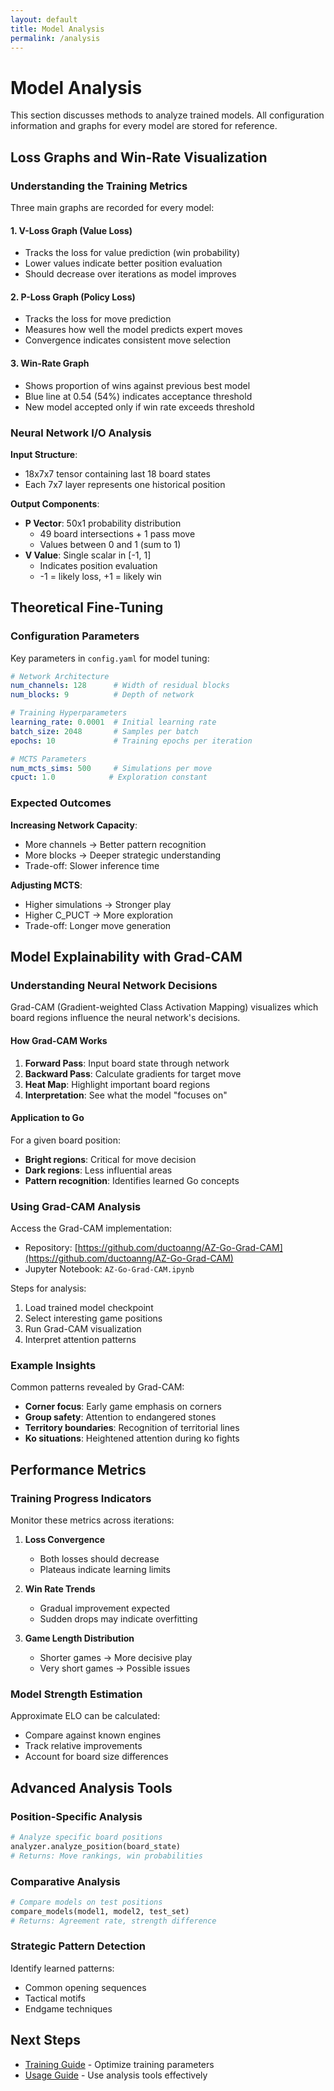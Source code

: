 ```yaml
---
layout: default
title: Model Analysis
permalink: /analysis
---
```


# Model Analysis

This section discusses methods to analyze trained models. All configuration information and graphs for every model are stored for reference.

## Loss Graphs and Win-Rate Visualization

### Understanding the Training Metrics

Three main graphs are recorded for every model:

#### 1. V-Loss Graph (Value Loss)
- Tracks the loss for value prediction (win probability)
- Lower values indicate better position evaluation
- Should decrease over iterations as model improves

#### 2. P-Loss Graph (Policy Loss)  
- Tracks the loss for move prediction
- Measures how well the model predicts expert moves
- Convergence indicates consistent move selection

#### 3. Win-Rate Graph
- Shows proportion of wins against previous best model
- Blue line at 0.54 (54%) indicates acceptance threshold
- New model accepted only if win rate exceeds threshold

### Neural Network I/O Analysis

**Input Structure**:
- 18x7x7 tensor containing last 18 board states
- Each 7x7 layer represents one historical position

**Output Components**:
- **P Vector**: 50x1 probability distribution
  - 49 board intersections + 1 pass move
  - Values between 0 and 1 (sum to 1)
- **V Value**: Single scalar in [-1, 1]
  - Indicates position evaluation
  - -1 = likely loss, +1 = likely win

## Theoretical Fine-Tuning

### Configuration Parameters

Key parameters in `config.yaml` for model tuning:

```yaml
# Network Architecture
num_channels: 128      # Width of residual blocks
num_blocks: 9          # Depth of network

# Training Hyperparameters  
learning_rate: 0.0001  # Initial learning rate
batch_size: 2048       # Samples per batch
epochs: 10             # Training epochs per iteration

# MCTS Parameters
num_mcts_sims: 500     # Simulations per move
cpuct: 1.0            # Exploration constant
```

### Expected Outcomes

**Increasing Network Capacity**:
- More channels → Better pattern recognition
- More blocks → Deeper strategic understanding
- Trade-off: Slower inference time

**Adjusting MCTS**:
- Higher simulations → Stronger play
- Higher C_PUCT → More exploration
- Trade-off: Longer move generation

## Model Explainability with Grad-CAM

### Understanding Neural Network Decisions

Grad-CAM (Gradient-weighted Class Activation Mapping) visualizes which board regions influence the neural network's decisions.

#### How Grad-CAM Works

1. **Forward Pass**: Input board state through network
2. **Backward Pass**: Calculate gradients for target move
3. **Heat Map**: Highlight important board regions
4. **Interpretation**: See what the model "focuses on"

#### Application to Go

For a given board position:
- **Bright regions**: Critical for move decision
- **Dark regions**: Less influential areas
- **Pattern recognition**: Identifies learned Go concepts

### Using Grad-CAM Analysis

Access the Grad-CAM implementation:
- Repository: [https://github.com/ductoanng/AZ-Go-Grad-CAM](https://github.com/ductoanng/AZ-Go-Grad-CAM)
- Jupyter Notebook: `AZ-Go-Grad-CAM.ipynb`

Steps for analysis:
1. Load trained model checkpoint
2. Select interesting game positions
3. Run Grad-CAM visualization
4. Interpret attention patterns

### Example Insights

Common patterns revealed by Grad-CAM:
- **Corner focus**: Early game emphasis on corners
- **Group safety**: Attention to endangered stones
- **Territory boundaries**: Recognition of territorial lines
- **Ko situations**: Heightened attention during ko fights

## Performance Metrics

### Training Progress Indicators

Monitor these metrics across iterations:

1. **Loss Convergence**
   - Both losses should decrease
   - Plateaus indicate learning limits

2. **Win Rate Trends**
   - Gradual improvement expected
   - Sudden drops may indicate overfitting

3. **Game Length Distribution**
   - Shorter games → More decisive play
   - Very short games → Possible issues

### Model Strength Estimation

Approximate ELO can be calculated:
- Compare against known engines
- Track relative improvements
- Account for board size differences

## Advanced Analysis Tools

### Position-Specific Analysis

```python
# Analyze specific board positions
analyzer.analyze_position(board_state)
# Returns: Move rankings, win probabilities
```

### Comparative Analysis

```python
# Compare models on test positions
compare_models(model1, model2, test_set)
# Returns: Agreement rate, strength difference
```

### Strategic Pattern Detection

Identify learned patterns:
- Common opening sequences
- Tactical motifs
- Endgame techniques

## Next Steps

- [Training Guide](training) - Optimize training parameters
- [Usage Guide](usage) - Use analysis tools effectively